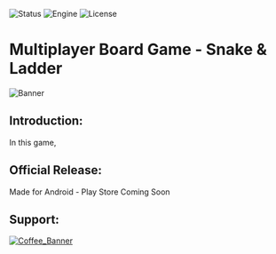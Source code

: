 ![Status](https://badgen.net/badge/Status/Release/orange?icon=github)
![Engine](https://badgen.net/badge/Engine/Unity/blue)
![License](https://badgen.net/badge/license/MIT/green)

# **Multiplayer Board Game - Snake & Ladder**
![Banner](https://user-images.githubusercontent.com/101796812/258840826-eda469e1-817a-413f-b990-b2b04e22db86.png)

## **Introduction:**
In this game, 

## **Official Release:**
Made for Android - Play Store
Coming Soon

## **Support:**
[![Coffee_Banner](https://user-images.githubusercontent.com/101796812/258850302-9fe07b99-f397-452f-b8af-866b34b4160f.png)](https://www.buymeacoffee.com/parven)
